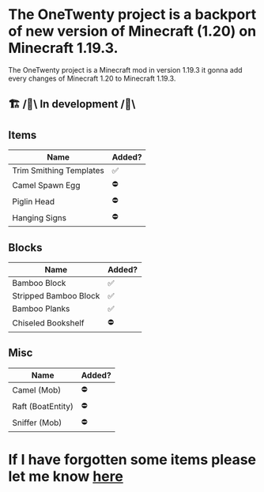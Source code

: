 # The OneTwenty project is a backport of new version of Minecraft (1.20) on Minecraft 1.19.3.

The OneTwenty project is a Minecraft mod in version 1.19.3 it gonna add every changes of Minecraft 1.20 to Minecraft 1.19.3.

## 🏗️ /🚧\ In development /🚧\

## Items

| Name      | Added? |
| ----------- | ----------- |
| Trim Smithing Templates      |✅|
| Camel Spawn Egg   |⛔|
| Piglin Head   |⛔|
| Hanging Signs  |⛔|

## Blocks

| Name      | Added? |
| ----------- | ----------- |
| Bamboo Block      |✅|
| Stripped Bamboo Block      |✅|
| Bamboo Planks      |✅|
| Chiseled Bookshelf   |⛔|

## Misc

| Name      | Added? |
| ----------- | ----------- |
| Camel (Mob)     |⛔|
| Raft (BoatEntity)     |⛔|
| Sniffer (Mob)     |⛔|

# If I have forgotten some items please let me know [here](https://github.com/FrostBreker/OneTwentyBackport-1.19.3/discussions/2)
